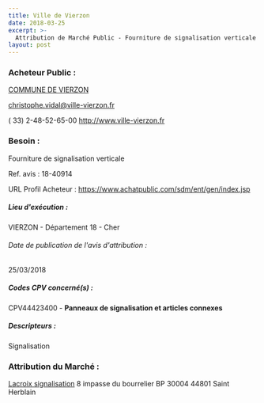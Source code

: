 ```yaml
---
title: Ville de Vierzon
date: 2018-03-25
excerpt: >-
  Attribution de Marché Public - Fourniture de signalisation verticale
layout: post
---
```


### Acheteur Public : 
<a href="/acheteur-134/siren-211802798"> COMMUNE DE VIERZON</a><br/>



christophe.vidal@ville-vierzon.fr

( 33) 2-48-52-65-00
http://www.ville-vierzon.fr
### Besoin :

Fourniture de signalisation verticale

Ref. avis : 18-40914

URL Profil Acheteur : https://www.achatpublic.com/sdm/ent/gen/index.jsp

##### Lieu d'exécution :

VIERZON - Département 18 - Cher

###### Date de publication de l'avis d'attribution : 
25/03/2018

##### Codes CPV concerné(s) :
CPV44423400 - **Panneaux de signalisation et articles connexes** <br/>

##### Descripteurs :
Signalisation <br/>

### Attribution du Marché :
<a href="/entreprise-556/siren-409065984"> Lacroix signalisation</a>    8 impasse du bourrelier BP 30004 44801 Saint Herblain <br/>
